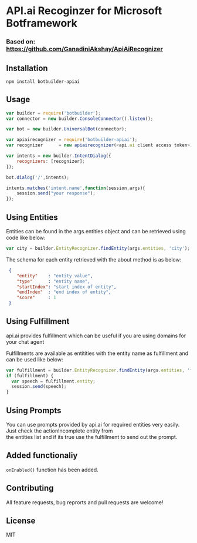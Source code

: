 # API.ai Recoginzer for Microsoft Botframework 

### Based on: https://github.com/GanadiniAkshay/ApiAiRecognizer


## Installation
```
npm install botbuilder-apiai
```

## Usage
```js
var builder = require('botbuilder');  
var connector = new builder.ConsoleConnector().listen();  

var bot = new builder.UniversalBot(connector);  

var apiairecognizer = require('botbuilder-apiai');  
var recognizer      = new apiairecognizer(<api.ai client access token>);  

var intents = new builder.IntentDialog({  
    recognizers: [recognizer];  
});  

bot.dialog('/',intents);  

intents.matches('intent.name',function(session,args){  
    session.send("your response");  
});
```

## Using Entities

Entities can be found in the args.entities object and can be retrieved using code like below:  
```js
var city = builder.EntityRecognizer.findEntity(args.entities, 'city');  
```

The schema for each entity retrieved with the about method is as below:  
```json
 {
    "entity"    : "entity value",  
    "type"      : "entity name",   
    "startIndex": "start index of entity",   
    "endIndex"  : "end index of entity",  
    "score"     : 1   
 }
 ```


## Using Fulfillment

api.ai provides fulfillment which can be useful if you are using domains for your chat agent  

Fulfillments are available as entitities with the entity name as fulfillment and can be used like below:  
```js
var fulfillment = builder.EntityRecognizer.findEntity(args.entities, 'fulfillment');  
if (fulfillment) {  
  var speech = fulfillment.entity;
  session.send(speech);  
}
```

## Using Prompts

You can use prompts provided by api.ai for required entities very easily. Just check the actionIncomplete entity from  
the entities list and if its true use the fulfillment to send out the prompt.

## Added functionaliy
`onEnabled()` function has been added.

## Contributing

All feature requests, bug reprorts and pull requests are welcome!

## License

MIT

